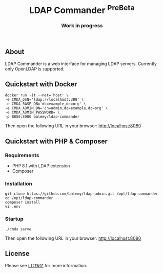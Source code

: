 <p align="center">
    <h1 align="center">LDAP Commander <sup>PreBeta</sup></h1>
    <h3 align="center">Work in progress</h3>
    <br>
</p>

## About

LDAP Commander is a web interface for managing LDAP servers. Currently only OpenLDAP is supported.

## Quickstart with Docker

```
docker run -it --net='host' \
-e CMDA_DSN='ldap://localhost:389' \
-e CMDA_BASE_DN='dc=example,dc=org' \
-e CMDA_ADMIN_DN='cn=admin,dc=example,dc=org' \
-e CMDA_ADMIN_PASSWORD= \
-p 8080:8080 balemy/ldap-commander
````

Then open the following URL in your browser: [http://localhost:8080](http://localhost:8080)

## Quickstart with PHP & Composer

### Requirements

- PHP 8.1 with LDAP extension
- Composer

### Installation

``` 
git clone https://github.com/balemy/ldap-admin.git /opt/ldap-commander
cd /opt/ldap-commander
composer install
vi .env
``` 

### Startup

``` 
./cmda serve
``` 

Then open the following URL in your browser: [http://localhost:8080](http://localhost:8080)

## License

Please see [`LICENSE`](./LICENSE.md) for more information.

